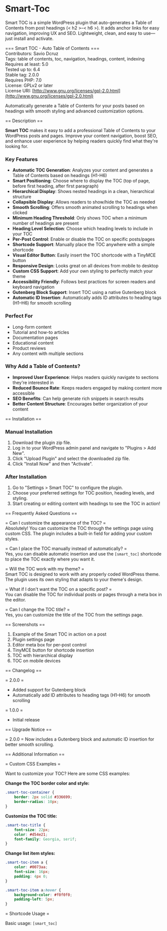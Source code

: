 # Smart-Toc

Smart TOC is a simple WordPress plugin that auto-generates a Table of Contents from post headings (< h2 >–< h6 >). It adds anchor links for easy navigation, improving UX and SEO. Lightweight, clean, and easy to use—just install and activate.

=== Smart TOC - Auto Table of Contents ===
<br>Contributors: Savio Dcruz
<br>Tags: table of contents, toc, navigation, headings, content, indexing
<br>Requires at least: 5.0
<br>Tested up to: 6.4
<br>Stable tag: 2.0.0
<br>Requires PHP: 7.0
<br>License: GPLv2 or later
<br>License URI: [http://www.gnu.org/licenses/gpl-2.0.html](http://www.gnu.org/licenses/gpl-2.0.html)

Automatically generate a Table of Contents for your posts based on headings with smooth styling and advanced customization options.

\== Description ==

**Smart TOC** makes it easy to add a professional Table of Contents to your WordPress posts and pages. Improve your content navigation, boost SEO, and enhance user experience by helping readers quickly find what they're looking for.

### Key Features

* **Automatic TOC Generation**: Analyzes your content and generates a Table of Contents based on headings (H1-H6)
* **Smart Positioning**: Choose where to display the TOC (top of page, before first heading, after first paragraph)
* **Hierarchical Display**: Shows nested headings in a clean, hierarchical structure
* **Collapsible Display**: Allows readers to show/hide the TOC as needed
* **Smooth Scrolling**: Offers smooth animated scrolling to headings when clicked
* **Minimum Heading Threshold**: Only shows TOC when a minimum number of headings are present
* **Heading Level Selection**: Choose which heading levels to include in your TOC
* **Per-Post Control**: Enable or disable the TOC on specific posts/pages
* **Shortcode Support**: Manually place the TOC anywhere with a simple shortcode
* **Visual Editor Button**: Easily insert the TOC shortcode with a TinyMCE button
* **Responsive Design**: Looks great on all devices from mobile to desktop
* **Custom CSS Support**: Add your own styling to perfectly match your theme
* **Accessibility Friendly**: Follows best practices for screen readers and keyboard navigation
* **Gutenberg Block Support**: Insert TOC using a native Gutenberg block
* **Automatic ID Insertion**: Automatically adds ID attributes to heading tags (H1–H6) for smooth scrolling

### Perfect For

* Long-form content
* Tutorial and how-to articles
* Documentation pages
* Educational content
* Product reviews
* Any content with multiple sections

### Why Add a Table of Contents?

* **Improved User Experience**: Helps readers quickly navigate to sections they're interested in
* **Reduced Bounce Rate**: Keeps readers engaged by making content more accessible
* **SEO Benefits**: Can help generate rich snippets in search results
* **Better Content Structure**: Encourages better organization of your content

\== Installation ==

### Manual Installation

1. Download the plugin zip file.
2. Log in to your WordPress admin panel and navigate to "Plugins > Add New".
3. Click "Upload Plugin" and select the downloaded zip file.
4. Click "Install Now" and then "Activate".

### After Installation

1. Go to "Settings > Smart TOC" to configure the plugin.
2. Choose your preferred settings for TOC position, heading levels, and styling.
3. Start creating or editing content with headings to see the TOC in action!

\== Frequently Asked Questions ==

\= Can I customize the appearance of the TOC? =
<br>Absolutely! You can customize the TOC through the settings page using custom CSS. The plugin includes a built-in field for adding your custom styles.

\= Can I place the TOC manually instead of automatically? =
<br>Yes, you can disable automatic insertion and use the `[smart_toc]` shortcode to place the TOC exactly where you want it.

\= Will the TOC work with my theme? =
<br>Smart TOC is designed to work with any properly coded WordPress theme. The plugin uses its own styling that adapts to your theme's design.

\= What if I don't want the TOC on a specific post? =
<br>You can disable the TOC for individual posts or pages through a meta box in the editor.

\= Can I change the TOC title? =
<br>Yes, you can customize the title of the TOC from the settings page.

\== Screenshots ==

1. Example of the Smart TOC in action on a post
2. Plugin settings page
3. Editor meta box for per-post control
4. TinyMCE button for shortcode insertion
5. TOC with hierarchical display
6. TOC on mobile devices

\== Changelog ==

\= 2.0.0 =

* Added support for Gutenberg block
* Automatically add ID attributes to heading tags (H1–H6) for smooth scrolling

\= 1.0.0 =

* Initial release

\== Upgrade Notice ==

\= 2.0.0 =
Now includes a Gutenberg block and automatic ID insertion for better smooth scrolling.

\== Additional Information ==

\= Custom CSS Examples =

Want to customize your TOC? Here are some CSS examples:

**Change the TOC border color and style:**

```css
.smart-toc-container {
    border: 2px solid #336699;
    border-radius: 10px;
}
```

**Customize the TOC title:**

```css
.smart-toc-title {
    font-size: 22px;
    color: #d54e21;
    font-family: Georgia, serif;
}
```

**Change list item styles:**

```css
.smart-toc-item a {
    color: #0073aa;
    font-size: 16px;
    padding: 4px 0;
}

.smart-toc-item a:hover {
    background-color: #f0f0f0;
    padding-left: 5px;
}
```

\= Shortcode Usage =

Basic usage:
`[smart_toc]`
